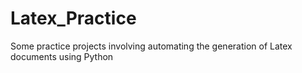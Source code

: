 # Latex_Practice
Some practice projects involving automating the generation of Latex documents using Python 

